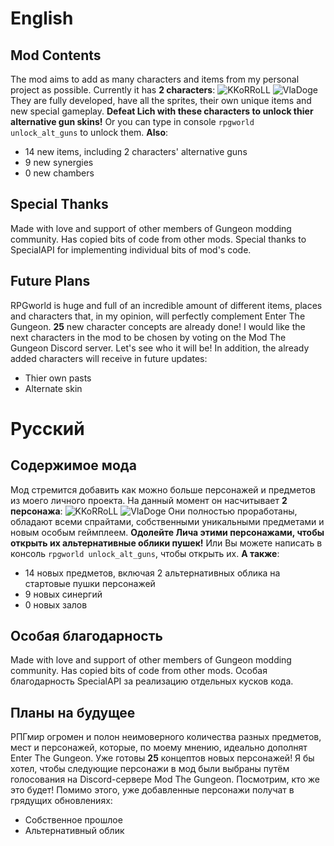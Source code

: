 
# **English**
## Mod Contents
The mod aims to add as many characters and items from my personal project as possible.
Currently it has **2 characters**:
![KKoRRoLL](https://i.ibb.co/Ybkg4BL/ezgif-com-resize-1.gif) ![VlaDoge](https://i.ibb.co/Xz7WyZT/ezgif-com-resize-2.gif)
They are fully developed, have all the sprites, their own unique items and new special gameplay.
**Defeat Lich with these characters to unlock thier alternative gun skins!**
Or you can type in console `rpgworld unlock_alt_guns` to unlock them.
**Also**:
- 14 new items, including 2 characters' alternative guns 
- 9 new synergies
- 0 new chambers

## Special Thanks
 Made with love and support of other members of Gungeon modding community. Has copied bits of code from other mods. Special thanks to SpecialAPI for implementing individual bits of mod's code.
 
## Future Plans
RPGworld is huge and full of an incredible amount of different items, places and characters that, in my opinion, will perfectly complement Enter The Gungeon. **25** new character concepts are already done! I would like the next characters in the mod to be chosen by voting on the Mod The Gungeon Discord server. Let's see who it will be!
In addition, the already added characters will receive in future updates:
- Thier own pasts
- Alternate skin

# **Русский**
## Содержимое мода
Мод стремится добавить как можно больше персонажей и предметов из моего личного проекта.
На данный момент он насчитывает **2 персонажа**:
![KKoRRoLL](https://i.ibb.co/Ybkg4BL/ezgif-com-resize-1.gif) ![VlaDoge](https://i.ibb.co/Xz7WyZT/ezgif-com-resize-2.gif)
Они полностью проработаны, обладают всеми спрайтами, собственными уникальными предметами и новым особым геймплеем.
**Одолейте Лича этими персонажами, чтобы открыть их альтернативные облики пушек!**
Или Вы можете написать в консоль `rpgworld unlock_alt_guns`, чтобы открыть их.
**А также**:
- 14 новых предметов, включая 2 альтернативных облика на стартовые пушки персонажей
- 9 новых синергий
- 0 новых зaлов

## Особая благодарность
 Made with love and support of other members of Gungeon modding community. Has copied bits of code from other mods. Особая благодарность SpecialAPI за реализацию отдельных кусков кода.
 
## Планы на будущее
РПГмир огромен и полон неимоверного количества разных предметов, мест и персонажей, которые, по моему мнению, идеально дополнят Enter The Gungeon. Уже готовы **25** концептов новых персонажей! Я бы хотел, чтобы следующие персонажи в мод были выбраны путём голосования на Discord-сервере Mod The Gungeon. Посмотрим, кто же это будет!
Помимо этого, уже добавленные персонажи получат в грядущих обновлениях:
- Собственное прошлое
- Альтернативный облик